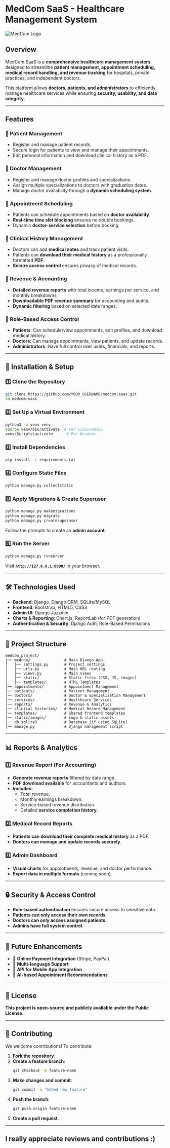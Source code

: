 # **MedCom SaaS - Healthcare Management System**  

![MedCom Logo](medcom/static/images/logo.png)

## **Overview**  
MedCom SaaS is a **comprehensive healthcare management system** designed to streamline **patient management, appointment scheduling, medical record handling, and revenue tracking** for hospitals, private practices, and independent doctors.

This platform allows **doctors, patients, and administrators** to efficiently manage healthcare services while ensuring **security, usability, and data integrity**.

---

## **Features**  
### **🔹 Patient Management**
- Register and manage patient records.
- Secure login for patients to view and manage their appointments.
- Edit personal information and download clinical history as a PDF.

### **🔹 Doctor Management**
- Register and manage doctor profiles and specializations.
- Assign multiple specializations to doctors with graduation dates.
- Manage doctor availability through a **dynamic scheduling system**.

### **🔹 Appointment Scheduling**
- Patients can schedule appointments based on **doctor availability**.
- **Real-time time slot blocking** ensures no double bookings.
- Dynamic **doctor-service selection** before booking.

### **🔹 Clinical History Management**
- Doctors can add **medical notes** and track patient visits.
- Patients can **download their medical history** as a professionally formatted **PDF**.
- **Secure access control** ensures privacy of medical records.

### **🔹 Revenue & Accounting**
- **Detailed revenue reports** with total income, earnings per service, and monthly breakdowns.
- **Downloadable PDF revenue summary** for accounting and audits.
- **Dynamic filtering** based on selected date ranges.

### **🔹 Role-Based Access Control**
- **Patients**: Can schedule/view appointments, edit profiles, and download medical history.
- **Doctors**: Can manage appointments, view patients, and update records.
- **Administrators**: Have full control over users, financials, and reports.

---

## **🚀 Installation & Setup**  
### **1️⃣ Clone the Repository**
```bash
git clone https://github.com/YOUR_USERNAME/medcom-saas.git
cd medcom-saas
```

### **2️⃣ Set Up a Virtual Environment**
```bash
python3 -m venv venv
source venv/bin/activate  # For Linux/macOS
venv\Scripts\activate      # For Windows
```

### **3️⃣ Install Dependencies**
```bash
pip install -r requirements.txt
```

### **4️⃣ Configure Static Files**
```bash
python manage.py collectstatic
```

### **5️⃣ Apply Migrations & Create Superuser**
```bash
python manage.py makemigrations
python manage.py migrate
python manage.py createsuperuser
```
Follow the prompts to create an **admin account**.

### **6️⃣ Run the Server**
```bash
python manage.py runserver
```
Visit **`http://127.0.0.1:8000/`** in your browser.

---

## **🛠️ Technologies Used**
- **Backend**: Django, Django ORM, SQLite/MySQL
- **Frontend**: Bootstrap, HTML5, CSS3
- **Admin UI**: Django Jazzmin
- **Charts & Reporting**: Chart.js, ReportLab (for PDF generation)
- **Authentication & Security**: Django Auth, Role-Based Permissions

---

## **📂 Project Structure**
```
medcom_project/
│── medcom/               # Main Django App
│   ├── settings.py       # Project settings
│   ├── urls.py           # Main URL routing
│   ├── views.py          # Main views
│   ├── static/           # Static files (CSS, JS, images)
│   ├── templates/        # HTML Templates
│── appointments/         # Appointment Management
│── patients/             # Patient Management
│── doctors/              # Doctor & Specialization Management
│── services/             # Healthcare Services
│── reports/              # Revenue & Analytics
│── clinical_histories/   # Medical Record Management
│── templates/            # Shared frontend templates
│── static/images/        # Logo & static assets
│── db.sqlite3            # Database (if using SQLite)
│── manage.py             # Django management script
```

---

## **📊 Reports & Analytics**
### **1️⃣ Revenue Report (For Accounting)**
- **Generate revenue reports** filtered by date range.
- **PDF download available** for accountants and auditors.
- **Includes:**
  - Total revenue.
  - Monthly earnings breakdown.
  - Service-based revenue distribution.
  - Detailed **service completion history**.

### **2️⃣ Medical Record Reports**
- **Patients can download their complete medical history** as a PDF.
- **Doctors can manage and update records securely**.

### **3️⃣ Admin Dashboard**
- **Visual charts** for appointments, revenue, and doctor performance.
- **Export data in multiple formats** (coming soon).

---

## **🔒 Security & Access Control**
- **Role-based authentication** ensures secure access to sensitive data.
- **Patients can only access their own records**.
- **Doctors can only access assigned patients**.
- **Admins have full system control**.

---

## **📝 Future Enhancements**
- 🔹 **Online Payment Integration** (Stripe, PayPal)
- 🔹 **Multi-language Support**
- 🔹 **API for Mobile App Integration**
- 🔹 **AI-based Appointment Recommendations**

---

## **📝 License**
**This project is open-source and publicly available under the Public License.**  

---

## **🤝 Contributing**
We welcome contributions! To contribute:
1. **Fork the repository**.
2. **Create a feature branch**:  
   ```bash
   git checkout -b feature-name
   ```
3. **Make changes and commit**:  
   ```bash
   git commit -m "Added new feature"
   ```
4. **Push the branch**:  
   ```bash
   git push origin feature-name
   ```
5. **Create a pull request**.

---

## **I really appreciate reviews and contributions :)**
